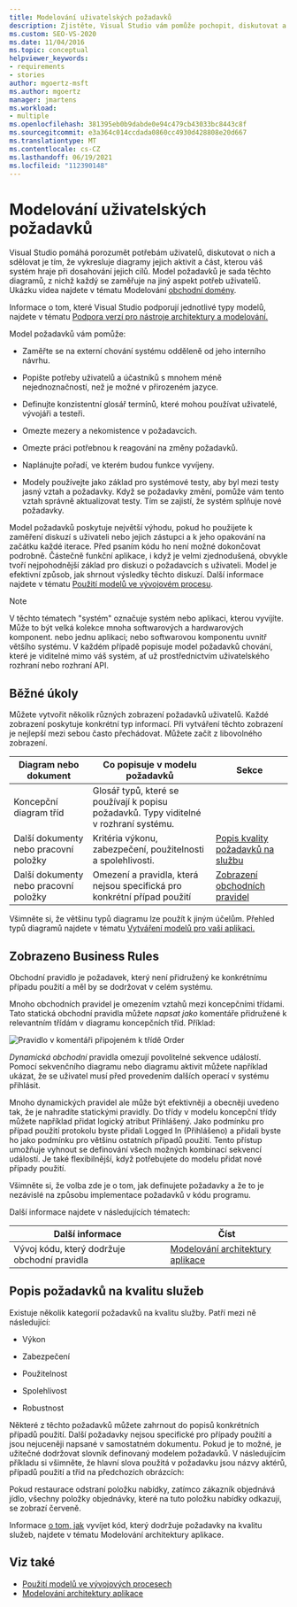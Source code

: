 ```yaml
---
title: Modelování uživatelských požadavků
description: Zjistěte, Visual Studio vám pomůže pochopit, diskutovat a sdělovat potřeby uživatelů tím, že vykreslí diagramy jejich aktivit.
ms.custom: SEO-VS-2020
ms.date: 11/04/2016
ms.topic: conceptual
helpviewer_keywords:
- requirements
- stories
author: mgoertz-msft
ms.author: mgoertz
manager: jmartens
ms.workload:
- multiple
ms.openlocfilehash: 381395eb0b9dabde0e94c479cb43033bc8443c8f
ms.sourcegitcommit: e3a364c014ccdada0860cc4930d428808e20d667
ms.translationtype: MT
ms.contentlocale: cs-CZ
ms.lasthandoff: 06/19/2021
ms.locfileid: "112390148"
---
```

# <a name="model-user-requirements"></a>Modelování uživatelských požadavků

Visual Studio pomáhá porozumět potřebám uživatelů, diskutovat o nich a sdělovat je tím, že vykresluje diagramy jejich aktivit a část, kterou váš systém hraje při dosahování jejich cílů. Model požadavků je sada těchto diagramů, z nichž každý se zaměřuje na jiný aspekt potřeb uživatelů. Ukázku videa najdete v tématu Modelování [obchodní domény](https://channel9.msdn.com/blogs/clinted/uml-with-vs-2010-part-3-modeling-the-business-domain).

Informace o tom, které Visual Studio podporují jednotlivé typy modelů, najdete v tématu [Podpora verzí pro nástroje architektury a modelování.](../modeling/analyze-and-model-your-architecture.md#VersionSupport)

Model požadavků vám pomůže:

- Zaměřte se na externí chování systému odděleně od jeho interního návrhu.

- Popište potřeby uživatelů a účastníků s mnohem méně nejednoznačností, než je možné v přirozeném jazyce.

- Definujte konzistentní glosář termínů, které mohou používat uživatelé, vývojáři a testeři.

- Omezte mezery a nekomistence v požadavcích.

- Omezte práci potřebnou k reagování na změny požadavků.

- Naplánujte pořadí, ve kterém budou funkce vyvíjeny.

- Modely používejte jako základ pro systémové testy, aby byl mezi testy jasný vztah a požadavky. Když se požadavky změní, pomůže vám tento vztah správně aktualizovat testy. Tím se zajistí, že systém splňuje nové požadavky.

Model požadavků poskytuje největší výhodu, pokud ho použijete k zaměření diskuzí s uživateli nebo jejich zástupci a k jeho opakování na začátku každé iterace. Před psaním kódu ho není možné dokončovat podrobně. Částečně funkční aplikace, i když je velmi zjednodušená, obvykle tvoří nejpohodnější základ pro diskuzi o požadavcích s uživateli. Model je efektivní způsob, jak shrnout výsledky těchto diskuzí. Další informace najdete v tématu [Použití modelů ve vývojovém procesu](../modeling/use-models-in-your-development-process.md).

> [!NOTE]
> V těchto tématech "systém" označuje systém nebo aplikaci, kterou vyvíjíte. Může to být velká kolekce mnoha softwarových a hardwarových komponent. nebo jednu aplikaci; nebo softwarovou komponentu uvnitř většího systému. V každém případě popisuje model požadavků chování, které je viditelné mimo váš systém, ať už prostřednictvím uživatelského rozhraní nebo rozhraní API.

## <a name="common-tasks"></a>Běžné úkoly

Můžete vytvořit několik různých zobrazení požadavků uživatelů.  Každé zobrazení poskytuje konkrétní typ informací.  Při vytváření těchto zobrazení je nejlepší mezi sebou často přechádovat. Můžete začít z libovolného zobrazení.

|Diagram nebo dokument|Co popisuje v modelu požadavků|Sekce|
|-|-|-|
|Koncepční diagram tříd|Glosář typů, které se používají k popisu požadavků. Typy viditelné v rozhraní systému.||
|Další dokumenty nebo pracovní položky|Kritéria výkonu, zabezpečení, použitelnosti a spolehlivosti.|[Popis kvality požadavků na službu](#QoSRequirements)|
|Další dokumenty nebo pracovní položky|Omezení a pravidla, která nejsou specifická pro konkrétní případ použití|[Zobrazení obchodních pravidel](#BusinessRules)|

Všimněte si, že většinu typů diagramu lze použít k jiným účelům. Přehled typů diagramů najdete v tématu [Vytváření modelů pro vaši aplikaci.](../modeling/create-models-for-your-app.md)

## <a name="showing-business-rules"></a><a name="BusinessRules"></a> Zobrazeno Business Rules

Obchodní pravidlo je požadavek, který není přidružený ke konkrétnímu případu použití a měl by se dodržovat v celém systému.

Mnoho obchodních pravidel je omezením vztahů mezi koncepčními třídami. Tato statická obchodní pravidla můžete *napsat jako* komentáře přidružené k relevantním třídám v diagramu koncepčních tříd. Příklad:

![Pravidlo v komentáři připojeném k třídě Order](../modeling/media/uml_reqmcd2.png)

*Dynamická obchodní* pravidla omezují povolitelné sekvence událostí. Pomocí sekvenčního diagramu nebo diagramu aktivit můžete například ukázat, že se uživatel musí před provedením dalších operací v systému přihlásit.

Mnoho dynamických pravidel ale může být efektivněji a obecněji uvedeno tak, že je nahradíte statickými pravidly. Do třídy v modelu koncepční třídy můžete například přidat logický atribut Přihlášený. Jako podmínku pro případ použití protokolu byste přidali Logged In (Přihlášeno) a přidali byste ho jako podmínku pro většinu ostatních případů použití. Tento přístup umožňuje vyhnout se definování všech možných kombinací sekvencí událostí. Je také flexibilnější, když potřebujete do modelu přidat nové případy použití.

Všimněte si, že volba zde je o tom, jak definujete požadavky a že to je nezávislé na způsobu implementace požadavků v kódu programu.

Další informace najdete v následujících tématech:

|Další informace|Číst|
|-|-|
|Vývoj kódu, který dodržuje obchodní pravidla|[Modelování architektury aplikace](../modeling/model-your-app-s-architecture.md)|

## <a name="describing-quality-of-service-requirements"></a><a name="QoSRequirements"></a> Popis požadavků na kvalitu služeb

Existuje několik kategorií požadavků na kvalitu služby. Patří mezi ně následující:

- Výkon

- Zabezpečení

- Použitelnost

- Spolehlivost

- Robustnost

Některé z těchto požadavků můžete zahrnout do popisů konkrétních případů použití. Další požadavky nejsou specifické pro případy použití a jsou nejuceněji napsané v samostatném dokumentu. Pokud je to možné, je užitečné dodržovat slovník definovaný modelem požadavků. V následujícím příkladu si všimněte, že hlavní slova použitá v požadavku jsou názvy aktérů, případů použití a tříd na předchozích obrázcích:

Pokud restaurace odstraní položku nabídky, zatímco zákazník objednává jídlo, všechny položky objednávky, které na tuto položku nabídky odkazují, se zobrazí červeně.

Informace [o tom, jak](../modeling/model-your-app-s-architecture.md) vyvíjet kód, který dodržuje požadavky na kvalitu služeb, najdete v tématu Modelování architektury aplikace.

## <a name="see-also"></a>Viz také

- [Použití modelů ve vývojových procesech](../modeling/use-models-in-your-development-process.md)
- [Modelování architektury aplikace](../modeling/model-your-app-s-architecture.md)
